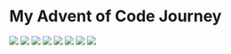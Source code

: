 <h1> My Advent of Code Journey </h1>

![](https://img.shields.io/badge/Stars%202015%20⭐-28-yellow)
![](https://img.shields.io/badge/Stars%202016%20⭐-28-yellow)
![](https://img.shields.io/badge/Stars%202017%20⭐-28-yellow)
![](https://img.shields.io/badge/Stars%202018%20⭐-28-yellow)
![](https://img.shields.io/badge/Stars%202019%20⭐-10-yellow)
![](https://img.shields.io/badge/Stars%202020%20⭐-10-yellow)
![](https://img.shields.io/badge/Stars%202021%20⭐-33-yellow)
![](https://img.shields.io/badge/Stars%202022%20⭐-22-yellow)
